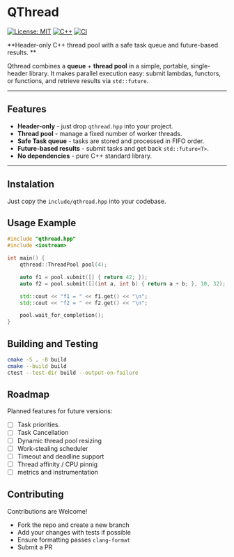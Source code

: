 # QThread

[![License: MIT](https://img.shields.io/badge/License-MIT-yellow.svg)](LICENSE)  [![C++](https://img.shields.io/badge/C%2B%2B-17-blue.svg)](https://en.cppreference.com/w/cpp/17)  [![CI](https://github.com/xatify/QThread/actions/workflows/ci.yaml/badge.svg)](https://github.com/xatify/QThread/actions/workflows/ci.yaml)

**Header-only C++ thread pool with a safe task queue and future-based results. **

Qthread combines a **queue** + **thread pool** in a simple, portable, single-header library.
It makes parallel execution easy: submit lambdas, functors, or functions, and retrieve results via `std::future`.

---

## Features
- **Header-only** - just drop `qthread.hpp` into your project.
- **Thread pool** - manage a fixed number of worker threads.
- **Safe Task queue** - tasks are stored and processed in FIFO order.
- **Future-based results** - submit tasks and get back  `std::future<T>`.
- **No dependencies** - pure C++ standard library.

---

## Instalation
Just copy the `include/qthread.hpp` into your codebase.

## Usage Example
```cpp
#include "qthread.hpp"
#include <iostream>

int main() {
    qthread::ThreadPool pool(4);

    auto f1 = pool.submit([] { return 42; });
    auto f2 = pool.submit([](int a, int b) { return a + b; }, 10, 32);

    std::cout << "f1 = " << f1.get() << "\n";
    std::cout << "f2 = " << f2.get() << "\n";

    pool.wait_for_completion();
}
```

## Building and Testing
```sh
cmake -S . -B build
cmake --build build
ctest --test-dir build --output-on-failure
```

## Roadmap
Planned features for future versions:

- [ ] Task priorities.
- [ ] Task Cancellation
- [ ] Dynamic thread pool resizing
- [ ] Work-stealing scheduler
- [ ] Timeout and deadline support
- [ ] Thread affinity / CPU pinnig
- [ ] metrics and instrumentation

## Contributing
Contributions are Welcome!

- Fork the repo and create a new branch
- Add your changes with tests if possible
- Ensure formatting passes `clang-format`
- Submit a PR
